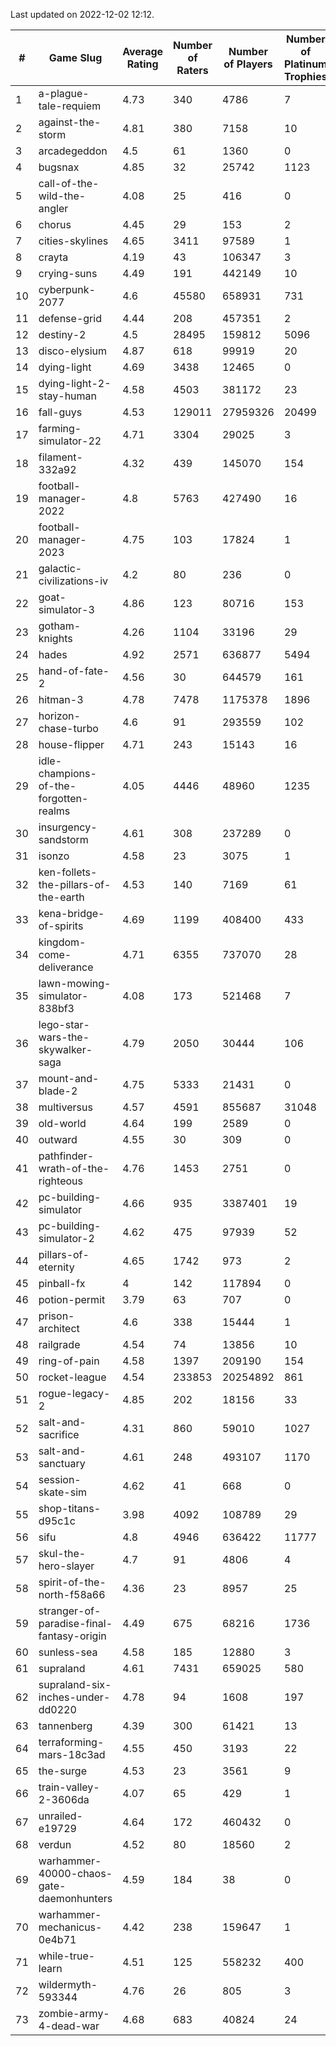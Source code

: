 Last updated on 2022-12-02 12:12.


|#|Game Slug|Average Rating|Number of Raters|Number of Players|Number of Platinum Trophies|Max Rarity (%)|
|---|---|---|---|---|---|---|
|1|a-plague-tale-requiem|4.73|340|4786|7|92|
|2|against-the-storm|4.81|380|7158|10|29|
|3|arcadegeddon|4.5|61|1360|0|93|
|4|bugsnax|4.85|32|25742|1123|97|
|5|call-of-the-wild-the-angler|4.08|25|416|0|90|
|6|chorus|4.45|29|153|2|85|
|7|cities-skylines|4.65|3411|97589|1|74|
|8|crayta|4.19|43|106347|3|23|
|9|crying-suns|4.49|191|442149|10|65|
|10|cyberpunk-2077|4.6|45580|658931|731|62|
|11|defense-grid|4.44|208|457351|2|80|
|12|destiny-2|4.5|28495|159812|5096|95|
|13|disco-elysium|4.87|618|99919|20|28|
|14|dying-light|4.69|3438|12465|0|96|
|15|dying-light-2-stay-human|4.58|4503|381172|23|1|
|16|fall-guys|4.53|129011|27959326|20499|5|
|17|farming-simulator-22|4.71|3304|29025|3|80|
|18|filament-332a92|4.32|439|145070|154|93|
|19|football-manager-2022|4.8|5763|427490|16|49|
|20|football-manager-2023|4.75|103|17824|1|80|
|21|galactic-civilizations-iv|4.2|80|236|0|93|
|22|goat-simulator-3|4.86|123|80716|153|91|
|23|gotham-knights|4.26|1104|33196|29|1|
|24|hades|4.92|2571|636877|5494|89|
|25|hand-of-fate-2|4.56|30|644579|161|72|
|26|hitman-3|4.78|7478|1175378|1896|48|
|27|horizon-chase-turbo|4.6|91|293559|102|83|
|28|house-flipper|4.71|243|15143|16|93|
|29|idle-champions-of-the-forgotten-realms|4.05|4446|48960|1235|3|
|30|insurgency-sandstorm|4.61|308|237289|0|6|
|31|isonzo|4.58|23|3075|1|61|
|32|ken-follets-the-pillars-of-the-earth|4.53|140|7169|61|49|
|33|kena-bridge-of-spirits|4.69|1199|408400|433|94|
|34|kingdom-come-deliverance|4.71|6355|737070|28|30|
|35|lawn-mowing-simulator-838bf3|4.08|173|521468|7|87|
|36|lego-star-wars-the-skywalker-saga|4.79|2050|30444|106|98|
|37|mount-and-blade-2|4.75|5333|21431|0|8|
|38|multiversus|4.57|4591|855687|31048|78|
|39|old-world|4.64|199|2589|0|85|
|40|outward|4.55|30|309|0|76|
|41|pathfinder-wrath-of-the-righteous|4.76|1453|2751|0|42|
|42|pc-building-simulator|4.66|935|3387401|19|48|
|43|pc-building-simulator-2|4.62|475|97939|52|75|
|44|pillars-of-eternity|4.65|1742|973|2|80|
|45|pinball-fx|4|142|117894|0|86|
|46|potion-permit|3.79|63|707|0|98|
|47|prison-architect|4.6|338|15444|1|36|
|48|railgrade|4.54|74|13856|10|98|
|49|ring-of-pain|4.58|1397|209190|154|96|
|50|rocket-league|4.54|233853|20254892|861|76|
|51|rogue-legacy-2|4.85|202|18156|33|1|
|52|salt-and-sacrifice|4.31|860|59010|1027|91|
|53|salt-and-sanctuary|4.61|248|493107|1170|83|
|54|session-skate-sim|4.62|41|668|0|27|
|55|shop-titans-d95c1c|3.98|4092|108789|29|98|
|56|sifu|4.8|4946|636422|11777|96|
|57|skul-the-hero-slayer|4.7|91|4806|4|96|
|58|spirit-of-the-north-f58a66|4.36|23|8957|25|61|
|59|stranger-of-paradise-final-fantasy-origin|4.49|675|68216|1736|98|
|60|sunless-sea|4.58|185|12880|3|37|
|61|supraland|4.61|7431|659025|580|99|
|62|supraland-six-inches-under-dd0220|4.78|94|1608|197|99|
|63|tannenberg|4.39|300|61421|13|86|
|64|terraforming-mars-18c3ad|4.55|450|3193|22|69|
|65|the-surge|4.53|23|3561|9|94|
|66|train-valley-2-3606da|4.07|65|429|1|89|
|67|unrailed-e19729|4.64|172|460432|0|4|
|68|verdun|4.52|80|18560|2|73|
|69|warhammer-40000-chaos-gate-daemonhunters|4.59|184|38|0|82|
|70|warhammer-mechanicus-0e4b71|4.42|238|159647|1|24|
|71|while-true-learn|4.51|125|558232|400|93|
|72|wildermyth-593344|4.76|26|805|3|4|
|73|zombie-army-4-dead-war|4.68|683|40824|24|67|
